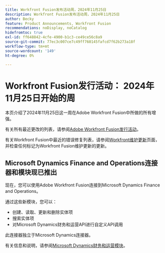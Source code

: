 ```yaml
---
title: Workfront Fusion发布活动周，2024年11月25日
description: Workfront Fusion发布活动周，2024年11月25日
author: Becky
feature: Product Announcements, Workfront Fusion
recommendations: noDisplay, noCatalog
hidefromtoc: true
exl-id: ff648842-4cfe-4900-b1c3-ce49ce56c8a9
source-git-commit: 77ec3c007ce7c49ff760145fafcd7f62b273a18f
workflow-type: tm+mt
source-wordcount: '149'
ht-degree: 0%

---
```


# Workfront Fusion发行活动： 2024年11月25日开始的周

本页介绍了2024年11月25日这一周在Adobe Workfront Fusion中所做的所有增强。

有关所有最近更改的列表，请参阅[Adobe Workfront Fusion发行活动](/help/workfront-fusion/fusion-product-releases/fusion-release-activity.md)。

有关Workfront Fusion中最近的错误修复列表，请参阅[Workfront维护更新](https://experienceleague.adobe.com/docs/workfront-known-issues/releases/current-updates.html)页面，并检查任何标记为Workfront Fusion维护更新的更新。

## Microsoft Dynamics Finance and Operations连接器和模块现已推出

现在，您可以使用Adobe Workfront Fusion连接到Microsoft Dynamics Finance and Operations。

通过这些新模块，您可以：

* 创建、读取、更新和删除实体项
* 搜索实体项
* 对Microsoft Dynamics财务和运营API进行自定义API调用

此连接器独立于Microsoft Dynamics连接器。

有关信息和说明，请参阅[Microsoft Dynamics财务和运营模块](/help/workfront-fusion/references/apps-and-modules/third-party-connectors/dynamics-finance-operations-modules.md)。
